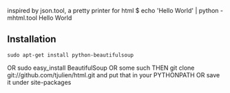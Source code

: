 inspired by json.tool, a pretty printer for html
	 $ echo '<html><body>Hello World</body></html>' | python -mhtml.tool
	 <html>
 	  <body>
  	   Hello World
 	  </body>
	 </html>

Installation
------------
	sudo apt-get install python-beautifulsoup
OR
	sudo easy_install BeautifulSoup
OR
	some such
THEN
	git clone git://github.com/tjulien/html.git
and put that in your PYTHONPATH
OR
save it under site-packages


